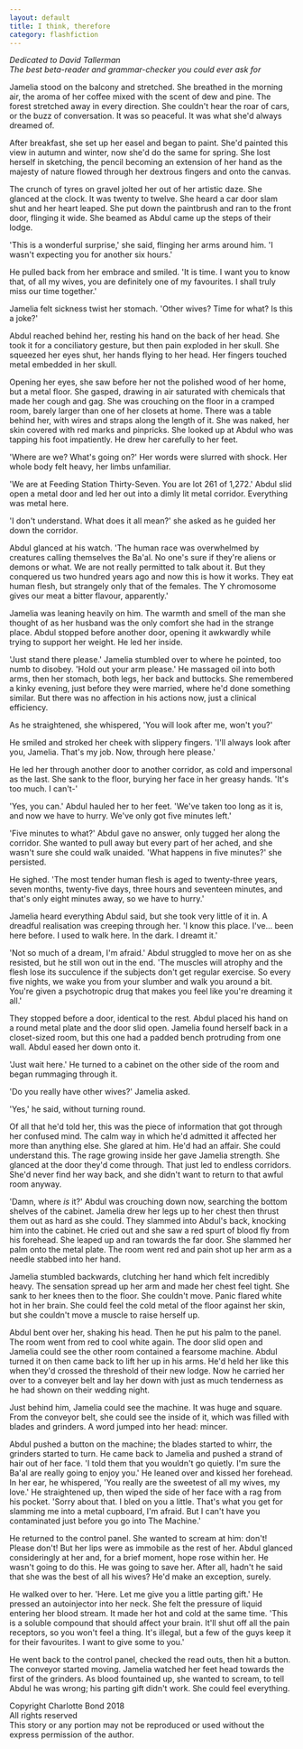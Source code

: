 ```yaml
---
layout: default
title: I think, therefore
category: flashfiction
---
```


*Dedicated to David Tallerman  
The best beta-reader and grammar-checker you could ever ask for*

Jamelia stood on the balcony and stretched. She breathed in the morning air, the aroma of her coffee mixed with the scent of dew and pine. The forest stretched away in every direction. She couldn't hear the roar of cars, or the buzz of conversation. It was so peaceful. It was what she'd always dreamed of.

After breakfast, she set up her easel and began to paint. She'd painted this view in autumn and winter, now she'd do the same for spring. She lost herself in sketching, the pencil becoming an extension of her hand as the majesty of nature flowed through her dextrous fingers and onto the canvas.

The crunch of tyres on gravel jolted her out of her artistic daze. She glanced at the clock. It was twenty to twelve. She heard a car door slam shut and her heart leaped. She put down the paintbrush and ran to the front door, flinging it wide. She beamed as Abdul came up the steps of their lodge. 

'This is a wonderful surprise,' she said, flinging her arms around him. 'I wasn't expecting you for another six hours.'

He pulled back from her embrace and smiled. 'It is time. I want you to know that, of all my wives, you are definitely one of my favourites. I shall truly miss our time together.'

Jamelia felt sickness twist her stomach. 'Other wives? Time for what? Is this a joke?'

Abdul reached behind her, resting his hand on the back of her head. She took it for a conciliatory gesture, but then pain exploded in her skull. She squeezed her eyes shut, her hands flying to her head. Her fingers touched metal embedded in her skull. 

Opening her eyes, she saw before her not the polished wood of her home, but a metal floor. She gasped, drawing in air saturated with chemicals that made her cough and gag. She was crouching on the floor in a cramped room, barely larger than one of her closets at home. There was a table behind her, with wires and straps along the length of it. She was naked, her skin covered with red marks and pinpricks. She looked up at Abdul who was tapping his foot impatiently. He drew her carefully to her feet.

'Where are we? What's going on?' Her words were slurred with shock. Her whole body felt heavy, her limbs unfamiliar.

'We are at Feeding Station Thirty-Seven. You are lot 261 of 1,272.' Abdul slid open a metal door and led her out into a dimly lit metal corridor. Everything was metal here. 

'I don't understand. What does it all mean?' she asked as he guided her down the corridor.

Abdul glanced at his watch. 'The human race was overwhelmed by creatures calling themselves the Ba'al. No one's sure if they're aliens or demons or what. We are not really permitted to talk about it. But they conquered us two hundred years ago and now this is how it works. They eat human flesh, but strangely only that of the females. The Y chromosome gives our meat a bitter flavour, apparently.' 

Jamelia was leaning heavily on him. The warmth and smell of the man she thought of as her husband was the only comfort she had in the strange place. Abdul stopped before another door, opening it awkwardly while trying to support her weight. He led her inside. 

'Just stand there please.' Jamelia stumbled over to where he pointed, too numb to disobey. 'Hold out your arm please.' He massaged oil into both arms, then her stomach, both legs, her back and buttocks. She remembered a kinky evening, just before they were married, where he'd done something similar. But there was no affection in his actions now, just a clinical efficiency.

As he straightened, she whispered, 'You will look after me, won't you?'

He smiled and stroked her cheek with slippery fingers. 'I'll always look after you, Jamelia. That's my job. Now, through here please.' 

He led her through another door to another corridor, as cold and impersonal as the last. She sank to the floor, burying her face in her greasy hands. 'It's too much. I can't-'

'Yes, you can.' Abdul hauled her to her feet. 'We've taken too long as it is, and now we have to hurry. We've only got five minutes left.'

'Five minutes to what?' Abdul gave no answer, only tugged her along the corridor. She wanted to pull away but every part of her ached, and she wasn't sure she could walk unaided. 'What happens in five minutes?' she persisted.

He sighed. 'The most tender human flesh is aged to twenty-three years, seven months, twenty-five days, three hours and seventeen minutes, and that's only eight minutes away, so we have to hurry.'

Jamelia heard everything Abdul said, but she took very little of it in. A dreadful realisation was creeping through her. 'I know this place. I've... been here before. I used to walk here. In the dark. I dreamt it.'

'Not so much of a dream, I'm afraid.' Abdul struggled to move her on as she resisted, but he still won out in the end. 'The muscles will atrophy and the flesh lose its succulence if the subjects don't get regular exercise. So every five nights, we wake you from your slumber and walk you around a bit. You're given a psychotropic drug that makes you feel like you're dreaming it all.'

They stopped before a door, identical to the rest. Abdul placed his hand on a round metal plate and the door slid open. Jamelia found herself back in a closet-sized room, but this one had a padded bench protruding from one wall. Abdul eased her down onto it. 

'Just wait here.' He turned to a cabinet on the other side of the room and began rummaging through it.

'Do you really have other wives?' Jamelia asked.

'Yes,' he said, without turning round.

Of all that he'd told her, this was the piece of information that got through her confused mind. The calm way in which he'd admitted it affected her more than anything else. She glared at him. He'd had an affair. She could understand this. The rage growing inside her gave Jamelia strength. She glanced at the door they'd come through. That just led to endless corridors. She'd never find her way back, and she didn't want to return to that awful room anyway.

'Damn, where *is* it?' Abdul was crouching down now, searching the bottom shelves of the cabinet. Jamelia drew her legs up to her chest then thrust them out as hard as she could. They slammed into Abdul's back, knocking him into the cabinet. He cried out and she saw a red spurt of blood fly from his forehead. She leaped up and ran towards the far door. She slammed her palm onto the metal plate. The room went red and pain shot up her arm as a needle stabbed into her hand.

Jamelia stumbled backwards, clutching her hand which felt incredibly heavy. The sensation spread up her arm and made her chest feel tight. She sank to her knees then to the floor. She couldn't move. Panic flared white hot in her brain. She could feel the cold metal of the floor against her skin, but she couldn't move a muscle to raise herself up.

Abdul bent over her, shaking his head. Then he put his palm to the panel. The room went from red to cool white again. The door slid open and Jamelia could see the other room contained a fearsome machine. Abdul turned it on then came back to lift her up in his arms. He'd held her like this when they'd crossed the threshold of their new lodge. Now he carried her over to a conveyer belt and lay her down with just as much tenderness as he had shown on their wedding night.

Just behind him, Jamelia could see the machine. It was huge and square. From the conveyor belt, she could see the inside of it, which was filled with blades and grinders. A word jumped into her head: mincer.

Abdul pushed a button on the machine; the blades started to whirr, the grinders started to turn. He came back to Jamelia and pushed a strand of hair out of her face. 'I told them that you wouldn't go quietly. I'm sure the Ba'al are really going to enjoy you.' He leaned over and kissed her forehead. In her ear, he whispered, 'You really are the sweetest of all my wives, my love.' He straightened up, then wiped the side of her face with a rag from his pocket. 'Sorry about that. I bled on you a little. That's what you get for slamming me into a metal cupboard, I'm afraid. But I can't have you contaminated just before you go into The Machine.' 

He returned to the control panel. She wanted to scream at him: don't! Please don't! But her lips were as immobile as the rest of her. Abdul glanced consideringly at her and, for a brief moment, hope rose within her. He wasn't going to do this. He was going to save her. After all, hadn't he said that she was the best of all his wives? He'd make an exception, surely.

He walked over to her. 'Here. Let me give you a little parting gift.' He pressed an autoinjector into her neck. She felt the pressure of liquid entering her blood stream. It made her hot and cold at the same time. 'This is a soluble compound that should affect your brain. It'll shut off all the pain receptors, so you won't feel a thing. It's illegal, but a few of the guys keep it for their favourites. I want to give some to you.'

He went back to the control panel, checked the read outs, then hit a button. The conveyor started moving. Jamelia watched her feet head towards the first of the grinders. As blood fountained up, she wanted to scream, to tell Abdul he was wrong; his parting gift didn't work. She could feel everything.

<div class="text-end">
Copyright Charlotte Bond 2018<br>
All rights reserved<br>
This story or any portion may not be reproduced or used without the express permission of the author.
</div>